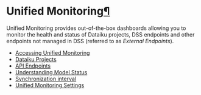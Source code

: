 Unified Monitoring[¶](#unified-monitoring "Permalink to this heading")
======================================================================


Unified Monitoring provides out\-of\-the\-box dashboards allowing you to monitor the health and status of Dataiku projects,
DSS endpoints and other endpoints not managed in DSS (referred to as *External Endpoints*).



* [Accessing Unified Monitoring](accessing-unified-monitoring.html)
* [Dataiku Projects](dataiku-projects.html)
* [API Endpoints](api-endpoints.html)
* [Understanding Model Status](model-status.html)
* [Synchronization interval](synchronization-interval.html)
* [Unified Monitoring Settings](unified-monitoring-settings.html)